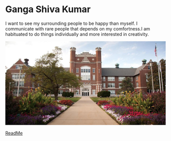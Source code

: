 # Ganga Shiva Kumar
I want to see my surrounding people to be happy than myself. I communicate with rare people that depends on my comfortness.I am habituated to do things individually and more interested in creativity.

![image](northwestmissouri.jpg)

[ReadMe](C:\Users\S545234\Desktop\assignment2-ganga\README.md)